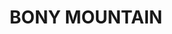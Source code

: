 ---
lastmod: '2025-04-06T06:05:21+00:00'
latitude: -28.0937094
layout: suburb
longitude: 151.8402136
postcode: '4370'
state: QLD
title: BONY MOUNTAIN
url: /qld/bony-mountain/
---